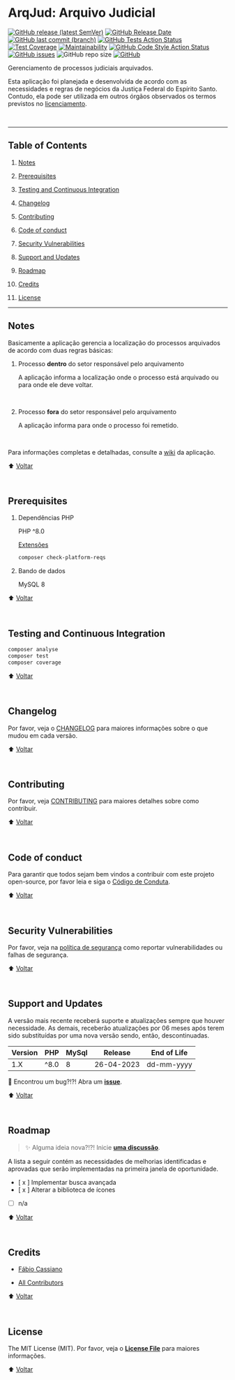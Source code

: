 # ArqJud: Arquivo Judicial

[![GitHub release (latest SemVer)](https://img.shields.io/github/v/release/fruivita/arqjud?logo=github)](/../../releases)
[![GitHub Release Date](https://img.shields.io/github/release-date/fruivita/arqjud?logo=github)](/../../releases)
[![GitHub last commit (branch)](https://img.shields.io/github/last-commit/fruivita/arqjud/1.x?logo=github)](/../../commits/1.x)
[![GitHub Tests Action Status](https://img.shields.io/github/actions/workflow/status/fruivita/arqjud/tests.yml?branch=1.x&label=tests)](/../../actions/workflows/tests.yml?query=branch%3A1.x)
[![Test Coverage](https://api.codeclimate.com/v1/badges/e331b0511b37da03e24d/test_coverage)](https://codeclimate.com/github/fruivita/arqjud/test_coverage)
[![Maintainability](https://api.codeclimate.com/v1/badges/e331b0511b37da03e24d/maintainability)](https://codeclimate.com/github/fruivita/arqjud/maintainability)
[![GitHub Code Style Action Status](https://img.shields.io/github/actions/workflow/status/fruivita/arqjud/static.yml?branch=1.x&label=static)](/../../actions/workflows/static.yml?query=branch%3A1.x)
[![GitHub issues](https://img.shields.io/github/issues/fruivita/arqjud?logo=github)](/../../issues)
![GitHub repo size](https://img.shields.io/github/repo-size/fruivita/arqjud?logo=github)
[![GitHub](https://img.shields.io/github/license/fruivita/arqjud?logo=github)](../LICENSE.md)

Gerenciamento de processos judiciais arquivados.

Esta aplicação foi planejada e desenvolvida de acordo com as necessidades e regras de negócios da Justiça Federal do Espírito Santo. Contudo, ela pode ser utilizada em outros órgãos observados os termos previstos no [licenciamento](#license).

&nbsp;

---

## Table of Contents

1. [Notes](#notes)

2. [Prerequisites](#prerequisites)

3. [Testing and Continuous Integration](#testing-and-continuous-integration)

4. [Changelog](#changelog)

5. [Contributing](#contributing)

6. [Code of conduct](#code-of-conduct)

7. [Security Vulnerabilities](#security-vulnerabilities)

8. [Support and Updates](#support-and-updates)

9. [Roadmap](#roadmap)

10. [Credits](#credits)

11. [License](#license)

---

## Notes

Basicamente a aplicação gerencia a localização do processos arquivados de acordo com duas regras básicas:

1. Processo **dentro** do setor responsável pelo arquivamento

    A aplicação informa a localização onde o processo está arquivado ou para onde ele deve voltar.

    &nbsp;

2. Processo **fora** do setor responsável pelo arquivamento

    A aplicação informa para onde o processo foi remetido.

    &nbsp;

Para informações completas e detalhadas, consulte a [wiki](/../../wiki) da aplicação.

⬆️ [Voltar](#table-of-contents)

&nbsp;

## Prerequisites

1. Dependências PHP

    PHP ^8.0

    [Extensões](https://getcomposer.org/doc/03-cli.md#check-platform-reqs)

    ```bash
    composer check-platform-reqs
    ```

2. Bando de dados

    MySQL 8

⬆️ [Voltar](#table-of-contents)

&nbsp;

## Testing and Continuous Integration

```bash
composer analyse
composer test
composer coverage
```

⬆️ [Voltar](#table-of-contents)

&nbsp;

## Changelog

Por favor, veja o [CHANGELOG](CHANGELOG.md) para maiores informações sobre o que mudou em cada versão.

⬆️ [Voltar](#table-of-contents)

&nbsp;

## Contributing

Por favor, veja [CONTRIBUTING](CONTRIBUTING.md) para maiores detalhes sobre como contribuir.

⬆️ [Voltar](#table-of-contents)

&nbsp;

## Code of conduct

Para garantir que todos sejam bem vindos a contribuir com este projeto open-source, por favor leia e siga o [Código de Conduta](CODE_OF_CONDUCT.md).

⬆️ [Voltar](#table-of-contents)

&nbsp;

## Security Vulnerabilities

Por favor, veja na [política de segurança](/../../security/policy) como reportar vulnerabilidades ou falhas de segurança.

⬆️ [Voltar](#table-of-contents)

&nbsp;

## Support and Updates

A versão mais recente receberá suporte e atualizações sempre que houver necessidade. As demais, receberão atualizações por 06 meses após terem sido substituídas por uma nova versão sendo, então, descontinuadas.

| Version | PHP     | MySql      | Release    | End of Life |
|---------|---------|------------|------------|-------------|
| 1.X     | ^8.0    | 8          | 26-04-2023 | dd-mm-yyyy  |

🐛 Encontrou um bug?!?! Abra um **[issue](/../../issues/new?assignees=fcno&labels=bug%2Ctriage&template=bug_report.yml&title=%5BT%C3%ADtulo+conciso+do+bug%5D)**.

⬆️ [Voltar](#table-of-contents)

&nbsp;

## Roadmap

> ✨ Alguma ideia nova?!?! Inicie **[uma discussão](https://github.com/orgs/fruivita/discussions/new?category=ideas&title=[ArqJud])**.

A lista a seguir contém as necessidades de melhorias identificadas e aprovadas que serão implementadas na primeira janela de oportunidade.

- [ x ] Implementar busca avançada
- [ x ] Alterar a biblioteca de ícones
- [ ] n/a

⬆️ [Voltar](#table-of-contents)

&nbsp;

## Credits

- [Fábio Cassiano](https://github.com/fcno)

- [All Contributors](/../../contributors)

⬆️ [Voltar](#table-of-contents)

&nbsp;

## License

The MIT License (MIT). Por favor, veja o **[License File](../LICENSE.md)** para maiores informações.

⬆️ [Voltar](#table-of-contents)
